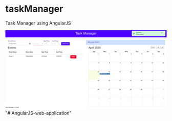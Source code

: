 # taskManager
Task Manager using AngularJS

![Screenshot](screenshot.png)"# AngularJS-web-application" 
